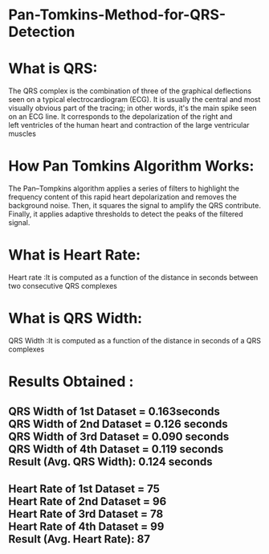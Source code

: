# Pan-Tomkins-Method-for-QRS-Detection
# What is QRS:
The QRS complex is the combination of three of the graphical deflections seen on a typical electrocardiogram (ECG). It is usually the central and most visually obvious part of the tracing; in other words, it's the main spike seen on an ECG line. It corresponds to the depolarization of the right and left ventricles of the human heart and contraction of the large ventricular muscles

# How Pan Tomkins Algorithm Works:
The Pan–Tompkins algorithm applies a series of filters to highlight the frequency content of this rapid heart depolarization and removes the background noise. Then, it squares the signal to amplify the QRS contribute. Finally, it applies adaptive thresholds to detect the peaks of the filtered signal. 


# What is Heart Rate:
Heart rate :It is computed as a function of the distance in seconds between two consecutive QRS complexes

# What is QRS Width:
QRS Width :It is computed as a function of the distance in seconds of a QRS complexes

# Results Obtained :
 QRS Width of 1st Dataset = 0.163seconds <br /> 
 QRS Width of 2nd  Dataset = 0.126 seconds<br /> 
 QRS Width of 3rd  Dataset = 0.090 seconds<br /> 
 QRS Width of 4th  Dataset = 0.119 seconds<br /> 
 Result (Avg. QRS Width): 0.124 seconds<br /> 
 ----------------------------------------
 Heart Rate of 1st Dataset = 75<br /> 
 Heart Rate of 2nd  Dataset = 96<br /> 
 Heart Rate of 3rd  Dataset = 78<br /> 
 Heart Rate of 4th  Dataset = 99<br /> 
 Result (Avg. Heart Rate): 87
 ---------------------------------------

